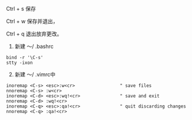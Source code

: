 
Ctrl + s 保存

Ctrl + w 保存并退出，

Ctrl + q 退出放弃更改。

1. 新建 〜/ .bashrc

```
bind -r '\C-s'
stty -ixon
```

2. 新建 〜/ .vimrc中
 
```
inoremap <C-s> <esc>:w<cr>                 " save files
nnoremap <C-s> :w<cr>
inoremap <C-d> <esc>:wq!<cr>               " save and exit
nnoremap <C-d> :wq!<cr>
inoremap <C-q> <esc>:qa!<cr>               " quit discarding changes
nnoremap <C-q> :qa!<cr>
```
